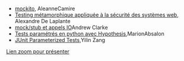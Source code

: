 * [mockito](https://github.com/umontreal-diro/IFT3913/tree/main/presentations/Semaine5/AleanneCamire), AleanneCamire
* [Testing métamorphique appliquée à la sécurité des systèmes web](https://github.com/umontreal-diro/IFT3913/tree/main/presentations/Semaine5/Alexandre%20De%20Laplante), Alexandre De Laplante
* [mock/stub et appels IO](https://github.com/umontreal-diro/IFT3913/tree/main/presentations/Semaine5/AndrewClarke)Andrew Clarke
* [Tests paramétrés en python avec Hypothesis](https://github.com/umontreal-diro/IFT3913/tree/main/presentations/Semaine5/MarionAbsalon),MarionAbsalon
* [JUnit Parameterized Tests](https://github.com/umontreal-diro/IFT3913/tree/main/presentations/Semaine5/Yilin%20Zang),Yilin Zang

[Lien zoom pour présenter]() 
